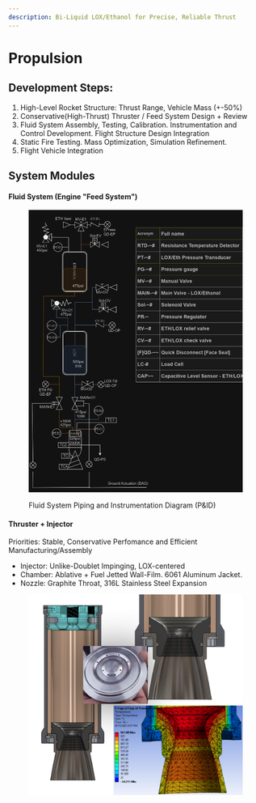 ```yaml
---
description: Bi-Liquid LOX/Ethanol for Precise, Reliable Thrust
---
```


# Propulsion

## Development Steps:

1. High-Level Rocket Structure: Thrust Range, Vehicle Mass (+-50%)
2. Conservative(High-Thrust) Thruster / Feed System Design + Review
3. Fluid System Assembly, Testing, Calibration. Instrumentation and Control Development. Flight Structure Design Integration
4. Static Fire Testing. Mass Optimization, Simulation Refinement.
5. Flight Vehicle Integration

## System Modules

#### Fluid System (Engine "Feed System")

<figure><img src="../../.gitbook/assets/spaces_-LLqYAHeatwHaWtM6wVi_uploads_qxo5FLRPtWvzlc7G59Ba_image.webp" alt=""><figcaption><p>Fluid System Piping and Instrumentation Diagram (P&#x26;ID)</p></figcaption></figure>

#### Thruster + Injector

Priorities: Stable, Conservative Perfomance and Efficient Manufacturing/Assembly

* Injector: Unlike-Doublet Impinging, LOX-centered
* Chamber: Ablative + Fuel Jetted Wall-Film. 6061 Aluminum Jacket.
* Nozzle: Graphite Throat, 316L Stainless Steel Expansion

<figure><img src="../../.gitbook/assets/spaces_-LLqYAHeatwHaWtM6wVi_uploads_C3IX0A11vGG6jZEgmJbO_image.webp" alt=""><figcaption></figcaption></figure>

